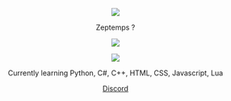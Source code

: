 <p align="center">  
<img src="https://media.discordapp.net/attachments/813341662545313832/813343404507267092/pokemon_pixel.gif">
</p>
<p align="center">
    Zeptemps ?
<p align="center">  
<img src="https://komarev.com/ghpvc/?username=seanena&color=grey">
</p>
    <p align="center">
  <img src="https://discord.c99.nl/widget/theme-4/881888876216586290.png"/>
</p>
<p align="center">
Currently learning Python, C#, C++, HTML, CSS, Javascript, Lua
<p align="center">
    <a href="https://discord.gg/25HkaVvzp7">Discord</a>
